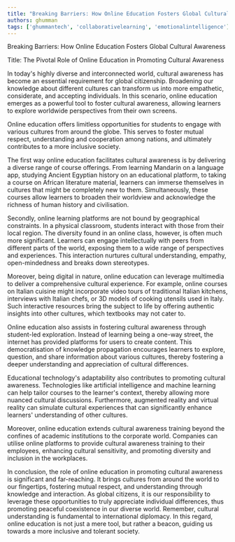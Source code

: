 ```yaml
---
title: "Breaking Barriers: How Online Education Fosters Global Cultural Awareness"  # Wrap the title in double quotes
authors: ghumman
tags: ['ghummantech', 'collaborativelearning', 'emotionalintelligence']
---
```


Breaking Barriers: How Online Education Fosters Global Cultural Awareness
<!-- truncate -->

Title: The Pivotal Role of Online Education in Promoting Cultural Awareness 

In today's highly diverse and interconnected world, cultural awareness has become an essential requirement for global citizenship. Broadening our knowledge about different cultures can transform us into more empathetic, considerate, and accepting individuals. In this scenario, online education emerges as a powerful tool to foster cultural awareness, allowing learners to explore worldwide perspectives from their own screens.

Online education offers limitless opportunities for students to engage with various cultures from around the globe. This serves to foster mutual respect, understanding and cooperation among nations, and ultimately contributes to a more inclusive society. 

The first way online education facilitates cultural awareness is by delivering a diverse range of course offerings. From learning Mandarin on a language app, studying Ancient Egyptian history on an educational platform, to taking a course on African literature material, learners can immerse themselves in cultures that might be completely new to them. Simultaneously, these courses allow learners to broaden their worldview and acknowledge the richness of human history and civilisation.

Secondly, online learning platforms are not bound by geographical constraints. In a physical classroom, students interact with those from their local region. The diversity found in an online class, however, is often much more significant. Learners can engage intellectually with peers from different parts of the world, exposing them to a wide range of perspectives and experiences. This interaction nurtures cultural understanding, empathy, open-mindedness and breaks down stereotypes.

Moreover, being digital in nature, online education can leverage multimedia to deliver a comprehensive cultural experience. For example, online courses on Italian cuisine might incorporate video tours of traditional Italian kitchens, interviews with Italian chefs, or 3D models of cooking utensils used in Italy. Such interactive resources bring the subject to life by offering authentic insights into other cultures, which textbooks may not cater to.

Online education also assists in fostering cultural awareness through student-led exploration. Instead of learning being a one-way street, the internet has provided platforms for users to create content. This democratisation of knowledge propagation encourages learners to explore, question, and share information about various cultures, thereby fostering a deeper understanding and appreciation of cultural differences.

Educational technology's adaptability also contributes to promoting cultural awareness. Technologies like artificial intelligence and machine learning can help tailor courses to the learner's context, thereby allowing more nuanced cultural discussions. Furthermore, augmented reality and virtual reality can simulate cultural experiences that can significantly enhance learners' understanding of other cultures.

Moreover, online education extends cultural awareness training beyond the confines of academic institutions to the corporate world. Companies can utilise online platforms to provide cultural awareness training to their employees, enhancing cultural sensitivity, and promoting diversity and inclusion in the workplaces.

In conclusion, the role of online education in promoting cultural awareness is significant and far-reaching. It brings cultures from around the world to our fingertips, fostering mutual respect, and understanding through knowledge and interaction. As global citizens, it is our responsibility to leverage these opportunities to truly appreciate individual differences, thus promoting peaceful coexistence in our diverse world. Remember, cultural understanding is fundamental to international diplomacy. In this regard, online education is not just a mere tool, but rather a beacon, guiding us towards a more inclusive and tolerant society.
